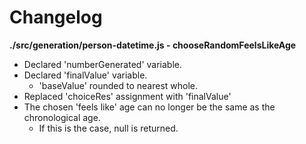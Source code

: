 # Changelog

**./src/generation/person-datetime.js - chooseRandomFeelsLikeAge**
* Declared 'numberGenerated' variable.
* Declared 'finalValue' variable.
	* 'baseValue' rounded to nearest whole.
* Replaced 'choiceRes' assignment with 'finalValue'
* The chosen 'feels like' age can no longer be the same as the chronological age.
	* If this is the case, null is returned.
